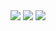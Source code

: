 <!-- <div align="center">
  <a href="https://github.com/katielly">
  <img height="180em" src="https://github-readme-stats.vercel.app/api?username=katielly&show_icons=true&theme=dark&include_all_commits=true&count_private=true"/>
  <img height="180em" src="https://github-readme-stats.vercel.app/api/top-langs/?username=katielly&layout=compact&langs_count=7&theme=dark"/>
</div>  
  <div style="display: inline_block"><br> 

  <img align="center" alt="Java" height="30" width="40" src="https://raw.githubusercontent.com/devicons/devicon/master/icons/java/java-plain.svg">
  <img align="center" alt="typeScript" height="30" width="40" src="https://raw.githubusercontent.com/devicons/devicon/master/icons/typescript/typescript-original.svg">
  <img align="center" alt="Js" height="30" width="40" src="https://raw.githubusercontent.com/devicons/devicon/master/icons/javascript/javascript-plain.svg">
  <img align="center" alt="HTML" height="30" width="40" src="https://raw.githubusercontent.com/devicons/devicon/master/icons/html5/html5-original.svg">
  <img align="center" alt="CSS" height="30" width="40" src="https://raw.githubusercontent.com/devicons/devicon/master/icons/css3/css3-original.svg">  
</div>   -->

<div>   
  <a href="https://www.instagram.com/katy_reisvb/" target="_blank"><img src="https://img.shields.io/badge/-Instagram-%23E4405F?style=for-the-badge&logo=instagram&logoColor=white" target="_blank"></a>
<a href = "mailto:dev.katielly@gmail.com"><img src="https://img.shields.io/badge/-Gmail-%23333?style=for-the-badge&logo=gmail&logoColor=white" target="_blank"></a>
  <a href="https://www.linkedin.com/in/katielly-reis" target="_blank"><img src="https://img.shields.io/badge/-LinkedIn-%230077B5?style=for-the-badge&logo=linkedin&logoColor=white" target="_blank"></a>         
    
<!--   ![Snake animation](https://github.com/katielly/katielly/blob/output/github-contribution-grid-snake.svg) -->
  </div>  
